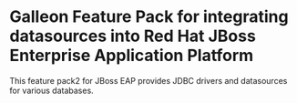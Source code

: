 Galleon Feature Pack for integrating datasources into Red Hat JBoss Enterprise Application Platform 
============================================================

This feature pack2 for JBoss EAP provides JDBC drivers and datasources for various databases.
